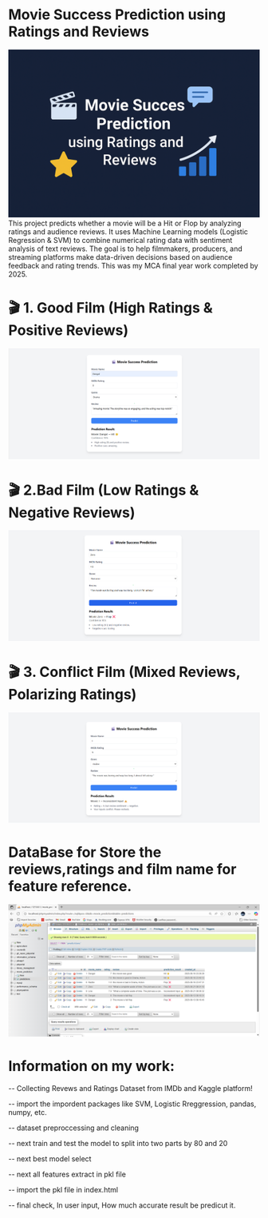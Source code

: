 # Movie Success Prediction using Ratings and Reviews
![alt text](image/image1.png)
This project predicts whether a movie will be a Hit or Flop by analyzing ratings and audience reviews. It uses Machine Learning models (Logistic Regression & SVM) to combine numerical rating data with sentiment analysis of text reviews. The goal is to help filmmakers, producers, and streaming platforms make data-driven decisions based on audience feedback and rating trends. This was my MCA final year work completed by 2025.

# 🎬 1. Good Film (High Ratings & Positive Reviews)
![alt text](<image/image2 .png>)
# 🎬 2.Bad Film (Low Ratings & Negative Reviews)
![alt text](image/image3.png)
# 🎬 3. Conflict Film (Mixed Reviews, Polarizing Ratings)
![alt text](image/image4.png)
# DataBase for Store the reviews,ratings and film name for feature reference.
![alt text](image/image5.png)


# Information on my work:
-- Collecting Revews and Ratings Dataset from IMDb and Kaggle platform!

-- import the impordent packages like SVM, Logistic Rreggression, pandas, numpy, etc.

-- dataset preproccessing and cleaning

-- next train and test the model to split into two parts by 80 and 20

-- next best model select 

-- next all features extract in pkl file 

-- import the pkl file in index.html

-- final check, In user input, How much accurate result be predicut it.







